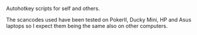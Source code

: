 Autohotkey scripts for self and others.

The scancodes used have been tested on PokerII, Ducky Mini, HP and Asus laptops so I expect them being the same also on other computers.

